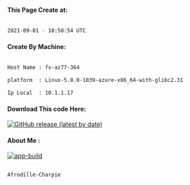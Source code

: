 
   
#### This Page Create at:

```bash

2021-09-01 - 10:50:54 UTC

```

#### Create By Machine:

```bash

Host Name : fv-az77-364

platform  : Linux-5.8.0-1039-azure-x86_64-with-glibc2.31

Ip Local  : 10.1.1.17

```
#### Download This code Here:

[![GitHub release (latest by date)](https://img.shields.io/github/v/release/Afrodille-Charpie/App-Build-1?style=for-the-badge&label=Download)](https://github.com/Afrodille-Charpie/App-Build-1/releases) 

</p> 

#### About Me :

[![app-build](https://github.com/Afrodille-Charpie/App-Build-1/actions/workflows/app-build.yml/badge.svg)](https://github.com/Afrodille-Charpie/App-Build-1/actions/workflows/app-build.yml)

```bash

Afrodille-Charpie

```

